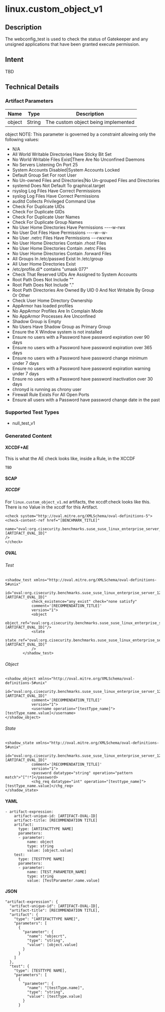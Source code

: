 # linux.custom_object_v1

## Description
The webconfig_test is used to check the status of Gatekeeper and any unsigned applications that have been granted execute permission.

## Intent
TBD

## Technical Details
### Artifact Parameters
| Name                  |Type    | Description |
| ----------------------|--------| ----------- |
| object | String | The custom object being implemented |

object
NOTE: This parameter is governed by a constraint allowing only the following values:

- N/A
- All World Writable Directories Have Sticky Bit Set
- No World Writable Files Exist|There Are No Unconfined Daemons
- No Servers Listening On Port 25
- System Accounts Disabled|System Accounts Locked
- Default Group Set For root User
- No Un-owned Files and Directories|No Un-grouped Files and Directories
- systemd Does Not Default To graphical.target
- rsyslog Log Files Have Correct Permissions
- syslog Log Files Have Correct Permissions
- auditd Collects Privileged Command Use
- Check For Duplicate UIDs
- Check For Duplicate GIDs
- Check For Duplicate User Names
- Check For Duplicate Group Names
- No User Home Directories Have Permissions ----w-rwx
- No User Dot Files Have Permissions ----w--w-
- No User .netrc Files Have Permissions ---rwxrwx
- No User Home Directories Contain .rhost Files
- No User Home Directories Contain .netrc Files
- No User Home Directories Contain .forward Files
- All Groups In /etc/passwd Exist In /etc/group
- All User Home Directories Exist
- /etc/profile.d/* contains "umask 077"
- Check That Reserved UIDs Are Assigned to System Accounts
- Root Path Does Not Include ""
- Root Path Does Not Include "."
- Root Path Directories Are Owned By UID 0 And Not Writable By Group Or Other
- Check User Home Directory Ownership
- AppArmor has loaded profiles
- No AppArmor Profiles Are In Complain Mode
- No AppArmor Processes Are Unconfined
- Shadow Group is Empty
- No Users Have Shadow Group as Primary Group
- Ensure the X Window system is not installed
- Ensure no users with a Password have password expiration over 90 days
- Ensure no users with a Password have password expiration over 365 days
- Ensure no users with a Password have password change minimum under 7 days
- Ensure no users with a Password have password expiration warning under 7 days
- Ensure no users with a Password have password inactivation over 30 days
- chronyd is running as chrony user
- Firewall Rule Exists For All Open Ports
- Ensure all users with a Password have password change date in the past


### Supported Test Types
- null_test_v1

### Generated Content
#### XCCDF+AE
This is what the AE check looks like, inside a Rule, in the XCCDF

```
TBD
```

#### SCAP
##### XCCDF
For `linux.custom_object_v1.md` artifacts, the xccdf:check looks like this.  There is no Value in the xccdf for this Artifact.

```
<check system="http://oval.mitre.org/XMLSchema/oval-definitions-5">
<check-content-ref href="[BENCHMARK_TITLE]"
    name="oval:org.cisecurity.benchmarks.suse_suse_linux_enterprise_server_12:def:[ARTIFACT_OVAL_ID]"
/>
</check>
```

##### OVAL
###### Test

```
<shadow_test xmlns="http://oval.mitre.org/XMLSchema/oval-definitions-5#unix"
            id="oval:org.cisecurity.benchmarks.suse_suse_linux_enterprise_server_12:tst:[ARTIFACT_OVAL_ID]"
            check_existence="any_exist" check="none satisfy"
            comment='[RECOMMENDATION_TITLE]'
            version="1">
            <object
                object_ref="oval:org.cisecurity.benchmarks.suse_suse_linux_enterprise_server_12:obj:[ARTIFACT_OVAL_ID]"/>
            <state
                state_ref="oval:org.cisecurity.benchmarks.suse_suse_linux_enterprise_server_12:ste:[ARTIFACT_OVAL_ID]"
            />
        </shadow_test>
```

###### Object

```
<shadow_object xmlns="http://oval.mitre.org/XMLSchema/oval-definitions-5#unix"
            id="oval:org.cisecurity.benchmarks.suse_suse_linux_enterprise_server_12:obj:[ARTIFACT_OVAL_ID]"
            comment='[RECOMMENDATION_TITLE]'
            version="1">
            <username operation="[testType_name]">[testType_name.value]</username>
</shadow_object>   
```
###### State

```
<shadow_state xmlns="http://oval.mitre.org/XMLSchema/oval-definitions-5#unix"
            id="oval:org.cisecurity.benchmarks.suse_suse_linux_enterprise_server_12:ste:[ARTIFACT_OVAL_ID]"
            comment='[RECOMMENDATION_TITLE]'
            version="1">
            <password datatype="string" operation="pattern match">^[^!*]</password>
            <chg_req datatype="int" operation="[testtype_name]">[testType_name.value]</chg_req>
</shadow_state>  
```

#### YAML

```
- artifact-expression:
    artifact-unique-id: [ARTIFACT-OVAL-ID]
    artifact-title: [RECOMMENDATION TITLE]
    artifact:
      type: [ARTIFACTTYPE NAME]
      parameters:
      - parameter: 
          name: object
          type: string
          value: [object.value]
    test:
      type: [TESTTYPE NAME]
      parameters:
      - parameter:
          name: [TEST_PARAMETER_NAME]
          type: string
          value: [TestParameter.name.value]    
```

#### JSON

```
"artifact-expression": {
  "artifact-unique-id": [ARTIFACT-OVAL-ID],
  "artifact-title": [RECOMMENDATION TITLE],
  "artifact": {
    "type": "[ARTIFACTTYPE NAME]",
    "parameters": [
      {
        "parameter": {
          "name": "objecrt",
          "type": "string",
          "value": [object.value]
        }
      }
    ]
  },
  "test": {
    "type": [TESTTYPE NAME],
    "parameters": [
      {
        "parameter": {
          "name": "[testType.name]",
          "type": "string",
          "value": [testType.value]
        }
      }
``` 